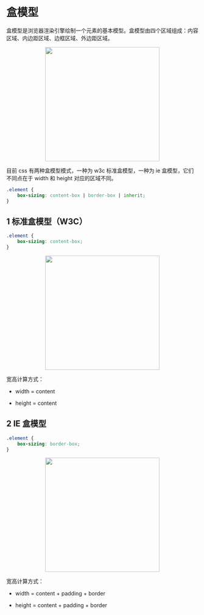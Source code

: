 # 盒模型

盒模型是浏览器渲染引擎绘制一个元素的基本模型。盒模型由四个区域组成：内容区域、内边距区域、边框区域、外边距区域。

<div align="center">
    <img width="300px" height="auto" src="https://zblog-images.oss-cn-hangzhou.aliyuncs.com/cssBoxSizing.jpg" />
</div>

目前 css 有两种盒模型模式，一种为 w3c 标准盒模型，一种为 ie 盒模型，它们不同点在于 width 和 height 对应的区域不同。

```css
.element {
    box-sizing: content-box | border-box | inherit;
}
```

## 1 标准盒模型（W3C）

```css
.element {
    box-sizing: content-box;
} 
```

<div align="center">
    <img width="300px" height="auto" src="https://zblog-images.oss-cn-hangzhou.aliyuncs.com/cssBoxSizingW3C.jpg" />
</div>

宽高计算方式：

- width  = content 

- height = content 
 
## 2 IE 盒模型 

```css 
.element {
    box-sizing: border-box;
}
```

<div align="center">
    <img width="300px" height="auto" src="https://zblog-images.oss-cn-hangzhou.aliyuncs.com/cssBoxSizingIE.jpg" />
</div>

宽高计算方式：

- width  = content + padding + border

- height = content + padding + border 
